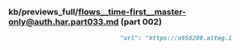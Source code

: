 ### kb/previews_full/flows__time-first__master-only@auth.har.part033.md (part 002)

```md
                               "url": "https://n958200.alteg.i
```

```
